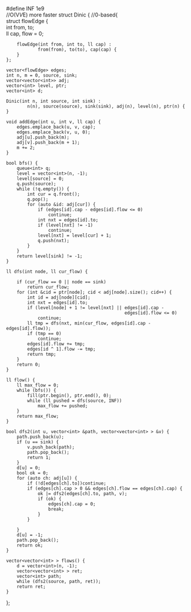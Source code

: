 #define INF 1e9  
//O(V*V*E) more faster
struct Dinic { //0-based{  
    struct flowEdge {  
        int from, to;  
        ll cap, flow = 0;  
  
        flowEdge(int from, int to, ll cap) :  
                from(from), to(to), cap(cap) {  
        }  
    };  
  
    vector<flowEdge> edges;  
    int n, m = 0, source, sink;  
    vector<vector<int>> adj;  
    vector<int> level, ptr;  
    vector<int> d;  
  
    Dinic(int n, int source, int sink) :  
            n(n), source(source), sink(sink), adj(n), level(n), ptr(n) {  
    }  
  
    void addEdge(int u, int v, ll cap) {  
        edges.emplace_back(u, v, cap);  
        edges.emplace_back(v, u, 0);  
        adj[u].push_back(m);  
        adj[v].push_back(m + 1);  
        m += 2;  
    }  
  
    bool bfs() {  
        queue<int> q;  
        level = vector<int>(n, -1);  
        level[source] = 0;  
        q.push(source);  
        while (!q.empty()) {  
            int cur = q.front();  
            q.pop();  
            for (auto &id: adj[cur]) {  
                if (edges[id].cap - edges[id].flow <= 0)  
                    continue;  
                int nxt = edges[id].to;  
                if (level[nxt] != -1)  
                    continue;  
                level[nxt] = level[cur] + 1;  
                q.push(nxt);  
            }  
        }  
        return level[sink] != -1;  
    }  
  
    ll dfs(int node, ll cur_flow) {  
  
        if (cur_flow == 0 || node == sink)  
            return cur_flow;  
        for (int &cid = ptr[node]; cid < adj[node].size(); cid++) {  
            int id = adj[node][cid];  
            int nxt = edges[id].to;  
            if (level[node] + 1 != level[nxt] || edges[id].cap -  
                                                 edges[id].flow <= 0)  
                continue;  
            ll tmp = dfs(nxt, min(cur_flow, edges[id].cap - edges[id].flow));  
            if (tmp == 0)  
                continue;  
            edges[id].flow += tmp;  
            edges[id ^ 1].flow -= tmp;  
            return tmp;  
        }  
        return 0;  
    }  
  
    ll flow() {  
        ll max_flow = 0;  
        while (bfs()) {  
            fill(ptr.begin(), ptr.end(), 0);  
            while (ll pushed = dfs(source, INF))  
                max_flow += pushed;  
        }  
        return max_flow;  
    }  
  
    bool dfs2(int u, vector<int> &path, vector<vector<int> > &v) {  
        path.push_back(u);  
        if (u == sink) {  
            v.push_back(path);  
            path.pop_back();  
            return 1;  
        }  
        d[u] = 0;  
        bool ok = 0;  
        for (auto ch: adj[u]) {  
            if (!d[edges[ch].to])continue;  
            if (edges[ch].cap > 0 && edges[ch].flow == edges[ch].cap) {  
                ok |= dfs2(edges[ch].to, path, v);  
                if (ok) {  
                    edges[ch].cap = 0;  
                    break;  
                }  
            }  
  
        }  
        d[u] = -1;  
        path.pop_back();  
        return ok;  
    }  
  
    vector<vector<int> > flows() {  
        d = vector<int>(n, -1);  
        vector<vector<int> > ret;  
        vector<int> path;  
        while (dfs2(source, path, ret));  
        return ret;  
    }  
};